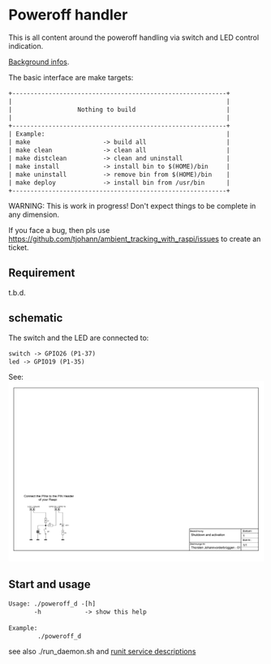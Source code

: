 Poweroff handler
================

This is all content around the poweroff handling via switch and LED control indication.

[Background infos](../Documentation/knowledge_base.md).

The basic interface are make targets:

    +-----------------------------------------------------------+
    |                                                           |
    |                  Nothing to build                         |
    |                                                           |
    +-----------------------------------------------------------+
    | Example:                                                  |
    | make                    -> build all                      |
    | make clean              -> clean all                      |
    | make distclean          -> clean and uninstall            |
    | make install            -> install bin to $(HOME)/bin     |
    | make uninstall          -> remove bin from $(HOME)/bin    |
    | make deploy             -> install bin from /usr/bin      |
    +-----------------------------------------------------------+

WARNING: This is work in progress! Don't expect things to be complete in any dimension.

If you face a bug, then pls use https://github.com/tjohann/ambient_tracking_with_raspi/issues to create an ticket.


Requirement
-----------

t.b.d.


schematic
---------

The switch and the LED are connected to:

	switch -> GPIO26 (P1-37)
	led -> GPIO19 (P1-35)

See:
![Alt text](../schematics/shutdown.jpg?raw=true "Schematic for shutdown and LED control indication")


Start and usage
---------------

```
Usage: ./poweroff_d -[h]
       -h            -> show this help

Example:
        ./poweroff_d
```

see also ./run_daemon.sh and [runit service descriptions](../etc/README.md)
